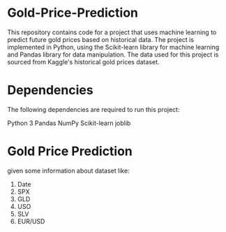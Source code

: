 

# Gold-Price-Prediction
This repository contains code for a project that uses machine learning to predict future gold prices based on historical data. The project is implemented in Python, using the Scikit-learn library for machine learning and Pandas library for data manipulation. The data used for this project is sourced from Kaggle's historical gold prices dataset.

# Dependencies
The following dependencies are required to run this project:<br>

Python 3
Pandas
NumPy
Scikit-learn
joblib

# Gold Price Prediction
 given some information about dataset like:<br>
 
 1. Date
 2. SPX
 3. GLD
 4. USO
 5. SLV
 6. EUR/USD


